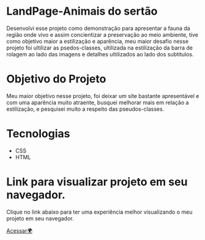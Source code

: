 # LandPage-Animais do sertão

Desenvolvi esse projeto como demonstração para apresentar a fauna da região onde vivo e assim concientizar a preservação ao meio ambiente,
tive como objetivo maior a estilização e aparência,  meu maior desafio nesse projeto foi ultilizar as psedos-classes, ultilizada na estilização da barra de rolagem
ao lado das imagens e detalhes ultilizados ao lado dos subtitulos.

##

# Objetivo do Projeto

Meu maior objetivo nesse projeto, foi deixar um site bastante apresentável e com uma aparência muito atraente, busquei melhorar mais em relação a estilização, e pesquisei muito a respeito das pseudos-classes.

##

# Tecnologias

* CSS
* HTML

##

# Link para visualizar projeto em seu navegador.

Clique no link abaixo para ter uma experiência melhor visualizando o meu projeto em seu navegador.

[Acessar🌍](https://animais-do-sertao.netlify.app/)

